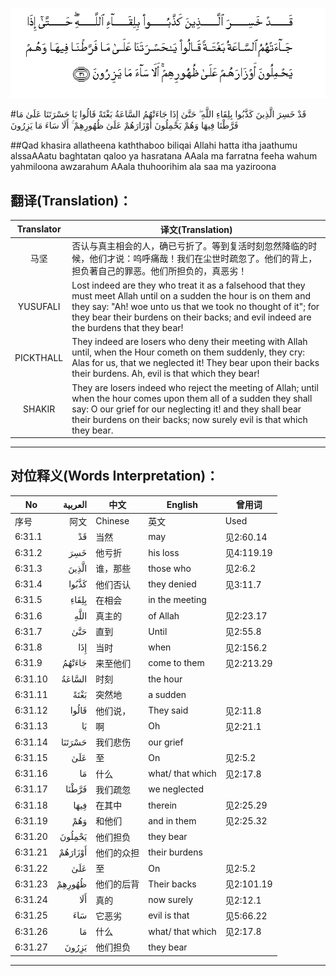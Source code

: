 ![006:031](images/006_031.gif)

#قَدْ خَسِرَ الَّذِينَ كَذَّبُوا بِلِقَاءِ اللَّهِ ۖ حَتَّىٰ إِذَا جَاءَتْهُمُ السَّاعَةُ بَغْتَةً قَالُوا يَا حَسْرَتَنَا عَلَىٰ مَا فَرَّطْنَا فِيهَا وَهُمْ يَحْمِلُونَ أَوْزَارَهُمْ عَلَىٰ ظُهُورِهِمْ ۚ أَلَا سَاءَ مَا يَزِرُونَ 

##Qad khasira allatheena kaththaboo biliqai Allahi hatta itha jaathumu alssaAAatu baghtatan qaloo ya hasratana AAala ma farratna feeha wahum yahmiloona awzarahum AAala thuhoorihim ala saa ma yaziroona 

## 翻译(Translation)：

| Translator | 译文(Translation)                                            |
| :--------: | ------------------------------------------------------------ |
|    马坚    | 否认与真主相会的人，确已亏折了。等到复活时刻忽然降临的时候，他们才说：呜呼痛哉！我们在尘世时疏忽了。他们的背上，担负著自己的罪恶。他们所担负的，真恶劣！ |
|  YUSUFALI  | Lost indeed are they who treat it as a falsehood that they must meet Allah until on a sudden the hour is on them and they say: "Ah! woe unto us that we took no thought of it"; for they bear their burdens on their backs; and evil indeed are the burdens that they bear! |
| PICKTHALL  | They indeed are losers who deny their meeting with Allah until, when the Hour cometh on them suddenly, they cry: Alas for us, that we neglected it! They bear upon their backs their burdens. Ah, evil is that which they bear! |
|   SHAKIR   | They are losers indeed who reject the meeting of Allah; until when the hour comes upon them all of a sudden they shall say: O our grief for our neglecting it! and they shall bear their burdens on their backs; now surely evil is that which they bear. |

---

## 对位释义(Words Interpretation)：

| No   | العربية | 中文    | English | 曾用词 |
| ---- | ------: | ------- | ------- | ------ |
| 序号 |    阿文 | Chinese | 英文    | Used   |
| 6:31.1  | قَدْ      | 当然       | may              | 见2:60.14  |
| 6:31.2  | خَسِرَ     | 他亏折     | his loss         | 见4:119.19 |
| 6:31.3  | الَّذِينَ   | 谁，那些   | those who        | 见2:6.2    |
| 6:31.4  | كَذَّبُوا   | 他们否认   | they denied      | 见3:11.7   |
| 6:31.5  | بِلِقَاءِ   | 在相会     | in the meeting   |            |
| 6:31.6  | اللَّهِ    | 真主的     | of Allah         | 见2:23.17  |
| 6:31.7  | حَتَّىٰ     | 直到       | Until            | 见2:55.8   |
| 6:31.8  | إِذَا     | 当时       | when             | 见2:156.2  |
| 6:31.9  | جَاءَتْهُمُ  | 来至他们   | come to them     | 见2:213.29 |
| 6:31.10 | السَّاعَةُ  | 时刻       | the hour         |            |
| 6:31.11 | بَغْتَةً    | 突然地     | a sudden         |            |
| 6:31.12 | قَالُوا   | 他们说，   | They said        | 见2:11.8   |
| 6:31.13 | يَا      | 啊         | Oh               | 见2:21.1   |
| 6:31.14 | حَسْرَتَنَا  | 我们悲伤   | our grief        |            |
| 6:31.15 | عَلَىٰ     | 至         | On               | 见2:5.2    |
| 6:31.16 | مَا      | 什么       | what/ that which | 见2:17.8   |
| 6:31.17 | فَرَّطْنَا   | 我们疏忽   | we neglected     |            |
| 6:31.18 | فِيهَا    | 在其中     | therein          | 见2:25.29  |
| 6:31.19 | وَهُمْ     | 和他们     | and in them      | 见2:25.32  |
| 6:31.20 | يَحْمِلُونَ  | 他们担负   | they bear        |            |
| 6:31.21 | أَوْزَارَهُمْ | 他们的众担 | their burdens    |            |
| 6:31.22 | عَلَىٰ     | 至         | On               | 见2:5.2    |
| 6:31.23 | ظُهُورِهِمْ  | 他们的后背 | Their backs      | 见2:101.19 |
| 6:31.24 | أَلَا     | 真的       | now surely       | 见2:12.1   |
| 6:31.25 | سَاءَ     | 它恶劣     | evil is that     | 见5:66.22  |
| 6:31.26 | مَا      | 什么       | what/ that which | 见2:17.8   |
| 6:31.27 | يَزِرُونَ   | 他们担负   | they bear        |            |

---
